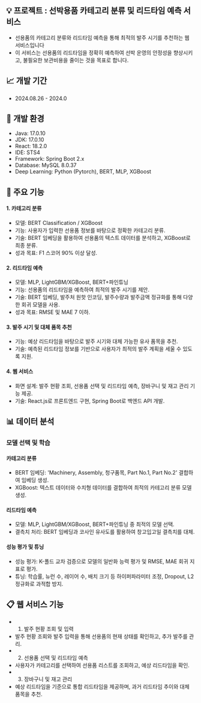 
## 💡 프로젝트 : 선박용품 카테고리 분류 및 리드타임 예측 서비스
- 선용품의 카테고리 분류와 리드타임 예측을 통해 최적의 발주 시기를 추천하는 웹 서비스입니다
- 이 서비스는 선용품의 리드타임을 정확히 예측하여 선박 운영의 안정성을 향상시키고, 불필요한 보관비용을 줄이는 것을 목표로 합니다.

## 📈 개발 기간
- 2024.08.26 - 2024.0

## 🔧 개발 환경
- Java: 17.0.10
- JDK: 17.0.10
- React: 18.2.0
- IDE: STS4
- Framework: Spring Boot 2.x
- Database: MySQL 8.0.37
- Deep Learning: Python (Pytorch), BERT, MLP, XGBoost

## 📌 주요 기능
#### 1. 카테고리 분류
- 모델: BERT Classification / XGBoost
- 기능: 사용자가 입력한 선용품 정보를 바탕으로 정확한 카테고리 분류.
- 기술: BERT 임베딩을 활용하여 선용품의 텍스트 데이터를 분석하고, XGBoost로 최종 분류.
- 성과 목표: F1 스코어 90% 이상 달성.
#### 2. 리드타임 예측
- 모델: MLP, LightGBM/XGBoost, BERT+파인튜닝
- 기능: 선용품의 리드타임을 예측하여 최적의 발주 시기를 제안.
- 기술: BERT 임베딩, 발주처 원핫 인코딩, 발주수량과 발주금액 정규화를 통해 다양한 회귀 모델을 사용.
- 성과 목표: RMSE 및 MAE 7 이하.
#### 3. 발주 시기 및 대체 품목 추천
- 기능: 예상 리드타임을 바탕으로 발주 시기와 대체 가능한 유사 품목을 추천.
- 기술: 예측된 리드타임 정보를 기반으로 사용자가 최적의 발주 계획을 세울 수 있도록 지원.
#### 4. 웹 서비스
- 화면 설계: 발주 현황 조회, 선용품 선택 및 리드타임 예측, 장바구니 및 재고 관리 기능 제공.
- 기술: React.js로 프론트엔드 구현, Spring Boot로 백엔드 API 개발.

## 📊 데이터 분석
### 모델 선택 및 학습
#### 카테고리 분류
- BERT 임베딩: 'Machinery, Assembly, 청구품목, Part No.1, Part No.2' 결합하여 임베딩 생성.
- XGBoost: 텍스트 데이터와 수치형 데이터를 결합하여 최적의 카테고리 분류 모델 생성.
#### 리드타임 예측
- 모델: MLP, LightGBM/XGBoost, BERT+파인튜닝 중 최적의 모델 선택.
- 결측치 처리: BERT 임베딩과 코사인 유사도를 활용하여 창고입고일 결측치를 대체.
#### 성능 평가 및 튜닝
- 성능 평가: K-폴드 교차 검증으로 모델의 일반화 능력 평가 및 RMSE, MAE 회귀 지표로 평가.
- 튜닝: 학습률, 뉴런 수, 레이어 수, 배치 크기 등 하이퍼파라미터 조정, Dropout, L2 정규화로 과적합 방지.
  
## 📋 웹 서비스 기능
- 1. 발주 현황 조회 및 입력
- 발주 현황 조회와 발주 입력을 통해 선용품의 현재 상태를 확인하고, 추가 발주를 관리.
- 2. 선용품 선택 및 리드타임 예측
- 사용자가 카테고리를 선택하여 선용품 리스트를 조회하고, 예상 리드타임을 확인.
- 3. 장바구니 및 재고 관리
- 예상 리드타임을 기준으로 통합 리드타임을 제공하며, 과거 리드타임 추이와 대체 품목을 추천.
